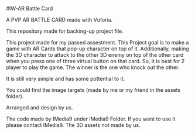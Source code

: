 #IW-AR Battle Card

A PVP AR BATTLE CARD made with Vuforia.

This repository made for backing-up project file.

This project made for my passed assestment. This Project goal is to make a game with AR Cards that pop-up character on top of it. Additionally, making the 3D character to attack to the other 3D enemy on top of the other card when you press one of three virtual button on that card. So, it is best for 2 player to play the game. The winner is the one who knock out the other.

It is still very simple and has some pottential to it.

You could find the image targets (made by me or my friend in the assets folder).

Arranged and design by us.

The code made by IMedia9 under IMedia9 Folder. If you want to use it please contact IMedia9.
The 3D assets not made by us.
